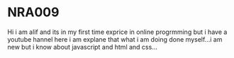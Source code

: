 # NRA009
Hi i am alif and its in my first time exprice in online progrmming but  i have a youtube hannel here i am explane that what i am doing done myself...i am new but i know about javascript and html and css...
